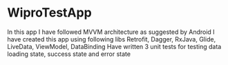 # WiproTestApp

In this app I have followed MVVM architecture as suggested by Android
I have created this app using following libs
Retrofit, Dagger, RxJava, Glide, LiveData, ViewModel, DataBinding
Have written 3 unit tests for testing data loading state, success state and error state
